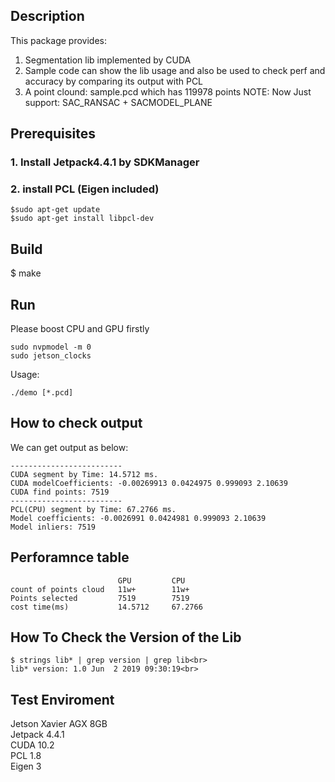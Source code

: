 ## Description
This package provides:<br>
1. Segmentation lib implemented by CUDA
2. Sample code can show the lib usage and also be used to check perf
   and accuracy by comparing its output with PCL
3. A point clound: sample.pcd which has 119978 points
NOTE:
Now Just support: SAC_RANSAC + SACMODEL_PLANE

## Prerequisites

### 1. Install Jetpack4.4.1 by SDKManager
### 2. install PCL (Eigen included)
```
$sudo apt-get update
$sudo apt-get install libpcl-dev
```
## Build
$ make

## Run
Please boost CPU and GPU firstly

```
sudo nvpmodel -m 0
sudo jetson_clocks 
```
Usage:<br>
```
./demo [*.pcd]
```
## How to check output
We can get output as below:
```
-------------------------
CUDA segment by Time: 14.5712 ms.
CUDA modelCoefficients: -0.00269913 0.0424975 0.999093 2.10639
CUDA find points: 7519
-------------------------
PCL(CPU) segment by Time: 67.2766 ms.
Model coefficients: -0.0026991 0.0424981 0.999093 2.10639
Model inliers: 7519
```
## Perforamnce table
```
                        GPU         CPU
count of points cloud   11w+        11w+
Points selected         7519        7519
cost time(ms)           14.5712 	67.2766
```
**How To Check the Version of the Lib**
-------------------------------------------------
```
$ strings lib* | grep version | grep lib<br>
lib* version: 1.0 Jun  2 2019 09:30:19<br>
```
**Test Enviroment**
-------------------------------------------------
Jetson Xavier AGX 8GB<br>
Jetpack 4.4.1<br>
CUDA 10.2<br>
PCL 1.8<br>
Eigen 3<br>


